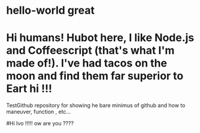 # hello-world great

Hi humans!
Hubot here, I like Node.js and Coffeescript (that's what I'm made of!).
I've had tacos on the moon and find them far superior to Eart hi !!!
==========
TestGithub repository for showing he bare minimus of github and how to maneuver, function , etc...


#Hi Ivo !!!!! ow are you ????
